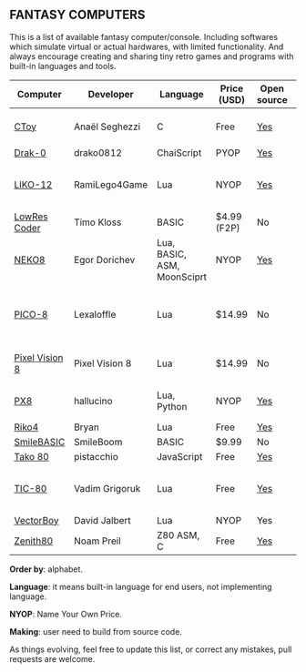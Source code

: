 ## FANTASY COMPUTERS

This is a list of available fantasy computer/console. Including softwares which simulate virtual or actual hardwares, with limited functionality. And always encourage creating and sharing tiny retro games and programs with built-in languages and tools.

Computer | Developer | Language | Price (USD) | Open source | Platform | Screen Size
---- | ---- | ---- | ---- | ---- | ---- | ----
[CToy](https://github.com/anael-seghezzi/CToy) | Anaël Seghezzi | C | Free | [Yes](https://github.com/anael-seghezzi/CToy) | Windows, macOS, Linux | 128×128
[Drak-0](https://github.com/drako0812/DRAK-0) | drako0812  | ChaiScript | PYOP | [Yes](https://github.com/drako0812/DRAK-0) | Making | 320x240
[LIKO-12](https://ramilego4game.itch.io/liko12) | RamiLego4Game | Lua | NYOP | [Yes](https://github.com/RamiLego4Game/LIKO-12) | Windows, macOS, Linux, Android  | 192x128
[LowRes Coder](http://lowres.inutilis.com) | Timo Kloss | BASIC | $4.99 (F2P) | No | iOS | up to 128×128
[NEKO8](https://egordorichev.itch.io/neko8) | Egor Dorichev | Lua, BASIC, ASM, MoonSciprt | NYOP | [Yes](https://github.com/egordorichev/neko8) | Windows, macOS, Linux, Android | 192x128
[PICO-8](https://www.lexaloffle.com/pico-8.php) | Lexaloffle | Lua | $14.99 | No | Windows, macOS, Linux, Raspbery Pi | 128x128
[Pixel Vision 8](https://pixelvision8.itch.io/game-creator) | Pixel Vision 8 | Lua | $14.99 | No | Windows, macOS, Linux | 256x240
[PX8](https://hallucino.itch.io/px8) | hallucino | Lua, Python | NYOP | [Yes](https://github.com/Gigoteur/PX8) | Windows, macOS, Linux | configurable
[Riko4](https://github.com/incinirate/riko4) | Bryan | Lua | Free | [Yes](https://github.com/incinirate/riko4) | Making | 1056x594?
[SmileBASIC](http://smilebasic.com) | SmileBoom | BASIC | $9.99 | No | 3DS | 400x240+320x240
[Tako 80](http://tako80.net) | 	pistacchio | JavaScript | Free | [Yes](https://github.com/pistacchio/tako80) | Browser | 160 x 144
[TIC-80](https://tic.computer) | Vadim Grigoruk | Lua | Free | [Yes](https://github.com/nesbox/TIC-80) | Windows, macOS, Linux, Android | 240x136
[VectorBoy](https://melloland.itch.io/vectorboy) | David Jalbert | Lua | NYOP | Yes | Windows | vector
[Zenith80](https://zenith80.github.io) | Noam Preil | Z80 ASM, C | Free | [Yes](https://bitbucket.org/pixelherodev/zenith80) | Windows, Linux | ?


**Order by**: alphabet.

**Language**: it means built-in language for end users, not implementing language.

**NYOP**: Name Your Own Price.

**Making**: user need to build from source code.

As things evolving, feel free to update this list, or correct any mistakes, pull requests are welcome.

